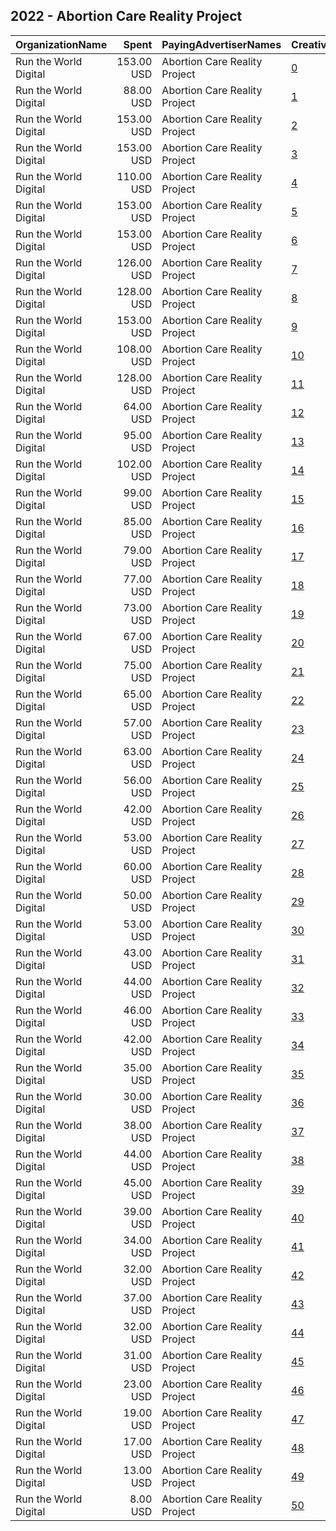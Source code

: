 ## 2022 - Abortion Care Reality Project 
|OrganizationName|Spent|PayingAdvertiserNames|CreativeUrls|Impressions|Genders|AgeBrackets|CountryCodes|BillingAddresses|CandidateBallotInformation|
|:---|---:|:---|:---|---:|:---|:---|:---|:---|:---|
|Run the World Digital|153.00 USD|Abortion Care Reality Project|[0](https://www.snap.com/political-ads/asset/b45210162daa2743a0548ea502f96b5d3d7d922887c69032cb264c4a0a3d6761?mediaType=mp4)|5,998|FEMALE|18+|united states|"1324 Spaight St,Madison,53703,US"|Abortion Care Reality Project|
|Run the World Digital|88.00 USD|Abortion Care Reality Project|[1](https://www.snap.com/political-ads/asset/1c1b0d847f4817d5d42856546999cd9d14d96d437afa2b70b5e51264d724ff52?mediaType=mp4)|5,797|FEMALE|18+|united states|"1324 Spaight St,Madison,53703,US"|Abortion Care Reality Project|
|Run the World Digital|153.00 USD|Abortion Care Reality Project|[2](https://www.snap.com/political-ads/asset/e1336da56aae496d93ba9d9ae3c8e1e66e638a19f0a488159b2499911bcd3fbf?mediaType=mp4)|5,719|FEMALE|18+|united states|"1324 Spaight St,Madison,53703,US"|Abortion Care Reality Project|
|Run the World Digital|153.00 USD|Abortion Care Reality Project|[3](https://www.snap.com/political-ads/asset/d503d49871c194f618fc8ebb64a69e3948982091de87286fc6dbdee8f11e1813?mediaType=mp4)|5,636|FEMALE|18+|united states|"1324 Spaight St,Madison,53703,US"|Abortion Care Reality Project|
|Run the World Digital|110.00 USD|Abortion Care Reality Project|[4](https://www.snap.com/political-ads/asset/1c1b0d847f4817d5d42856546999cd9d14d96d437afa2b70b5e51264d724ff52?mediaType=mp4)|5,471|FEMALE|18+|united states|"1324 Spaight St,Madison,53703,US"|Abortion Care Reality Project|
|Run the World Digital|153.00 USD|Abortion Care Reality Project|[5](https://www.snap.com/political-ads/asset/2b5a1ff579034d3679dc5cf7baac77e02d8177c4de6fa2fca77db52e88edf955?mediaType=mp4)|5,304|FEMALE|18+|united states|"1324 Spaight St,Madison,53703,US"|Abortion Care Reality Project|
|Run the World Digital|153.00 USD|Abortion Care Reality Project|[6](https://www.snap.com/political-ads/asset/abd5212fbc8c33c1b75b6f54398ba11b2a74a00cfe014976e583de478a16d35f?mediaType=mp4)|5,166|FEMALE|18+|united states|"1324 Spaight St,Madison,53703,US"|Abortion Care Reality Project|
|Run the World Digital|126.00 USD|Abortion Care Reality Project|[7](https://www.snap.com/political-ads/asset/d503d49871c194f618fc8ebb64a69e3948982091de87286fc6dbdee8f11e1813?mediaType=mp4)|5,083|FEMALE|18+|united states|"1324 Spaight St,Madison,53703,US"|Abortion Care Reality Project|
|Run the World Digital|128.00 USD|Abortion Care Reality Project|[8](https://www.snap.com/political-ads/asset/abd5212fbc8c33c1b75b6f54398ba11b2a74a00cfe014976e583de478a16d35f?mediaType=mp4)|5,027|FEMALE|18+|united states|"1324 Spaight St,Madison,53703,US"|Abortion Care Reality Project|
|Run the World Digital|153.00 USD|Abortion Care Reality Project|[9](https://www.snap.com/political-ads/asset/c16aa96d8fdf629040b9b8fe4926e3906205e6f5a20a95950c3552b7aef0e9ac?mediaType=mp4)|4,997|FEMALE|18+|united states|"1324 Spaight St,Madison,53703,US"|Abortion Care Reality Project|
|Run the World Digital|108.00 USD|Abortion Care Reality Project|[10](https://www.snap.com/political-ads/asset/82cc72330fd0bc98aa0e1356c4b52a25076f6a29dddb2d246ea642c433df4b10?mediaType=mp4)|4,373|FEMALE|18+|united states|"1324 Spaight St,Madison,53703,US"|Abortion Care Reality Project|
|Run the World Digital|128.00 USD|Abortion Care Reality Project|[11](https://www.snap.com/political-ads/asset/2b5a1ff579034d3679dc5cf7baac77e02d8177c4de6fa2fca77db52e88edf955?mediaType=mp4)|4,217|FEMALE|18+|united states|"1324 Spaight St,Madison,53703,US"|Abortion Care Reality Project|
|Run the World Digital|64.00 USD|Abortion Care Reality Project|[12](https://www.snap.com/political-ads/asset/961e09ec3246ff4e4ac8e11a4064fc6f12aaa35ea8540cebffa4cf54f3ae45ff?mediaType=mp4)|4,120|FEMALE|18+|united states|"1324 Spaight St,Madison,53703,US"|Abortion Care Reality Project|
|Run the World Digital|95.00 USD|Abortion Care Reality Project|[13](https://www.snap.com/political-ads/asset/1c1b0d847f4817d5d42856546999cd9d14d96d437afa2b70b5e51264d724ff52?mediaType=mp4)|4,105|FEMALE|18+|united states|"1324 Spaight St,Madison,53703,US"|Abortion Care Reality Project|
|Run the World Digital|102.00 USD|Abortion Care Reality Project|[14](https://www.snap.com/political-ads/asset/961e09ec3246ff4e4ac8e11a4064fc6f12aaa35ea8540cebffa4cf54f3ae45ff?mediaType=mp4)|4,097|FEMALE|18+|united states|"1324 Spaight St,Madison,53703,US"|Abortion Care Reality Project|
|Run the World Digital|99.00 USD|Abortion Care Reality Project|[15](https://www.snap.com/political-ads/asset/1c1b0d847f4817d5d42856546999cd9d14d96d437afa2b70b5e51264d724ff52?mediaType=mp4)|3,781|FEMALE|18+|united states|"1324 Spaight St,Madison,53703,US"|Abortion Care Reality Project|
|Run the World Digital|85.00 USD|Abortion Care Reality Project|[16](https://www.snap.com/political-ads/asset/04ca7275523f75db4b078051acb2ea75bb6a4b0dd1406397a77f48dda6b38938?mediaType=mp4)|3,170|FEMALE|18+|united states|"1324 Spaight St,Madison,53703,US"|Abortion Care Reality Project|
|Run the World Digital|79.00 USD|Abortion Care Reality Project|[17](https://www.snap.com/political-ads/asset/82cc72330fd0bc98aa0e1356c4b52a25076f6a29dddb2d246ea642c433df4b10?mediaType=mp4)|2,974|FEMALE|18+|united states|"1324 Spaight St,Madison,53703,US"|Abortion Care Reality Project|
|Run the World Digital|77.00 USD|Abortion Care Reality Project|[18](https://www.snap.com/political-ads/asset/04ca7275523f75db4b078051acb2ea75bb6a4b0dd1406397a77f48dda6b38938?mediaType=mp4)|2,896|FEMALE|18+|united states|"1324 Spaight St,Madison,53703,US"|Abortion Care Reality Project|
|Run the World Digital|73.00 USD|Abortion Care Reality Project|[19](https://www.snap.com/political-ads/asset/1c1b0d847f4817d5d42856546999cd9d14d96d437afa2b70b5e51264d724ff52?mediaType=mp4)|2,641|FEMALE|18+|united states|"1324 Spaight St,Madison,53703,US"|Abortion Care Reality Project|
|Run the World Digital|67.00 USD|Abortion Care Reality Project|[20](https://www.snap.com/political-ads/asset/1c1b0d847f4817d5d42856546999cd9d14d96d437afa2b70b5e51264d724ff52?mediaType=mp4)|2,613|FEMALE|18+|united states|"1324 Spaight St,Madison,53703,US"|Abortion Care Reality Project|
|Run the World Digital|75.00 USD|Abortion Care Reality Project|[21](https://www.snap.com/political-ads/asset/1c1b0d847f4817d5d42856546999cd9d14d96d437afa2b70b5e51264d724ff52?mediaType=mp4)|2,543|FEMALE|18+|united states|"1324 Spaight St,Madison,53703,US"|Abortion Care Reality Project|
|Run the World Digital|65.00 USD|Abortion Care Reality Project|[22](https://www.snap.com/political-ads/asset/b23b8a935e4ce1226f589f28ea1cd1ff9d2359f432179998d3d74fc2fb2cfd75?mediaType=mp4)|2,282|FEMALE|18+|united states|"1324 Spaight St,Madison,53703,US"|Abortion Care Reality Project|
|Run the World Digital|57.00 USD|Abortion Care Reality Project|[23](https://www.snap.com/political-ads/asset/04ca7275523f75db4b078051acb2ea75bb6a4b0dd1406397a77f48dda6b38938?mediaType=mp4)|2,082|FEMALE|18+|united states|"1324 Spaight St,Madison,53703,US"|Abortion Care Reality Project|
|Run the World Digital|63.00 USD|Abortion Care Reality Project|[24](https://www.snap.com/political-ads/asset/1c1b0d847f4817d5d42856546999cd9d14d96d437afa2b70b5e51264d724ff52?mediaType=mp4)|2,062|FEMALE|18+|united states|"1324 Spaight St,Madison,53703,US"|Abortion Care Reality Project|
|Run the World Digital|56.00 USD|Abortion Care Reality Project|[25](https://www.snap.com/political-ads/asset/ef1714d9d974e25c68d7afe178e10dcf3dc592aa5884678deaff5bf3459b5c69?mediaType=mp4)|2,036|FEMALE|18+|united states|"1324 Spaight St,Madison,53703,US"|Abortion Care Reality Project|
|Run the World Digital|42.00 USD|Abortion Care Reality Project|[26](https://www.snap.com/political-ads/asset/82cc72330fd0bc98aa0e1356c4b52a25076f6a29dddb2d246ea642c433df4b10?mediaType=mp4)|1,793|FEMALE|18+|united states|"1324 Spaight St,Madison,53703,US"|Abortion Care Reality Project|
|Run the World Digital|53.00 USD|Abortion Care Reality Project|[27](https://www.snap.com/political-ads/asset/961e09ec3246ff4e4ac8e11a4064fc6f12aaa35ea8540cebffa4cf54f3ae45ff?mediaType=mp4)|1,773|FEMALE|18+|united states|"1324 Spaight St,Madison,53703,US"|Abortion Care Reality Project|
|Run the World Digital|60.00 USD|Abortion Care Reality Project|[28](https://www.snap.com/political-ads/asset/1c019fa03e71aadeaf6b3c134f1fc870a8fee713d0bb524ac0e6561d27be6332?mediaType=mp4)|1,709|FEMALE|18+|united states|"1324 Spaight St,Madison,53703,US"|Abortion Care Reality Project|
|Run the World Digital|50.00 USD|Abortion Care Reality Project|[29](https://www.snap.com/political-ads/asset/1c1b0d847f4817d5d42856546999cd9d14d96d437afa2b70b5e51264d724ff52?mediaType=mp4)|1,692|FEMALE|18+|united states|"1324 Spaight St,Madison,53703,US"|Abortion Care Reality Project|
|Run the World Digital|53.00 USD|Abortion Care Reality Project|[30](https://www.snap.com/political-ads/asset/41489bc64e030e9acefdecb3e3f387f28d60511344d25f44b7f18001779023cb?mediaType=mp4)|1,446|FEMALE|18+|united states|"1324 Spaight St,Madison,53703,US"|Abortion Care Reality Project|
|Run the World Digital|43.00 USD|Abortion Care Reality Project|[31](https://www.snap.com/political-ads/asset/8cac2a629cbc593c65d0d29eb927ada447538bbdb52c225c3ef15a82a64a2134?mediaType=mp4)|1,446|FEMALE|18+|united states|"1324 Spaight St,Madison,53703,US"|Abortion Care Reality Project|
|Run the World Digital|44.00 USD|Abortion Care Reality Project|[32](https://www.snap.com/political-ads/asset/1c1b0d847f4817d5d42856546999cd9d14d96d437afa2b70b5e51264d724ff52?mediaType=mp4)|1,349|FEMALE|18+|united states|"1324 Spaight St,Madison,53703,US"|Abortion Care Reality Project|
|Run the World Digital|46.00 USD|Abortion Care Reality Project|[33](https://www.snap.com/political-ads/asset/ca27c3ce4f0710fcd2ef8b6d41d7654688e6f9924c2fdd51b3eadf748ff17e60?mediaType=mp4)|1,319|FEMALE|18+|united states|"1324 Spaight St,Madison,53703,US"|Abortion Care Reality Project|
|Run the World Digital|42.00 USD|Abortion Care Reality Project|[34](https://www.snap.com/political-ads/asset/b23b8a935e4ce1226f589f28ea1cd1ff9d2359f432179998d3d74fc2fb2cfd75?mediaType=mp4)|1,268|FEMALE|18+|united states|"1324 Spaight St,Madison,53703,US"|Abortion Care Reality Project|
|Run the World Digital|35.00 USD|Abortion Care Reality Project|[35](https://www.snap.com/political-ads/asset/1c1b0d847f4817d5d42856546999cd9d14d96d437afa2b70b5e51264d724ff52?mediaType=mp4)|1,261|FEMALE|18+|united states|"1324 Spaight St,Madison,53703,US"|Abortion Care Reality Project|
|Run the World Digital|30.00 USD|Abortion Care Reality Project|[36](https://www.snap.com/political-ads/asset/1c1b0d847f4817d5d42856546999cd9d14d96d437afa2b70b5e51264d724ff52?mediaType=mp4)|1,258|FEMALE|18+|united states|"1324 Spaight St,Madison,53703,US"|Abortion Care Reality Project|
|Run the World Digital|38.00 USD|Abortion Care Reality Project|[37](https://www.snap.com/political-ads/asset/8cac2a629cbc593c65d0d29eb927ada447538bbdb52c225c3ef15a82a64a2134?mediaType=mp4)|1,177|FEMALE|18+|united states|"1324 Spaight St,Madison,53703,US"|Abortion Care Reality Project|
|Run the World Digital|44.00 USD|Abortion Care Reality Project|[38](https://www.snap.com/political-ads/asset/b23b8a935e4ce1226f589f28ea1cd1ff9d2359f432179998d3d74fc2fb2cfd75?mediaType=mp4)|1,146|FEMALE|18+|united states|"1324 Spaight St,Madison,53703,US"|Abortion Care Reality Project|
|Run the World Digital|45.00 USD|Abortion Care Reality Project|[39](https://www.snap.com/political-ads/asset/1c1b0d847f4817d5d42856546999cd9d14d96d437afa2b70b5e51264d724ff52?mediaType=mp4)|1,144|FEMALE|18+|united states|"1324 Spaight St,Madison,53703,US"|Abortion Care Reality Project|
|Run the World Digital|39.00 USD|Abortion Care Reality Project|[40](https://www.snap.com/political-ads/asset/ca27c3ce4f0710fcd2ef8b6d41d7654688e6f9924c2fdd51b3eadf748ff17e60?mediaType=mp4)|1,131|FEMALE|18+|united states|"1324 Spaight St,Madison,53703,US"|Abortion Care Reality Project|
|Run the World Digital|34.00 USD|Abortion Care Reality Project|[41](https://www.snap.com/political-ads/asset/1c019fa03e71aadeaf6b3c134f1fc870a8fee713d0bb524ac0e6561d27be6332?mediaType=mp4)|1,048|FEMALE|18+|united states|"1324 Spaight St,Madison,53703,US"|Abortion Care Reality Project|
|Run the World Digital|32.00 USD|Abortion Care Reality Project|[42](https://www.snap.com/political-ads/asset/1c019fa03e71aadeaf6b3c134f1fc870a8fee713d0bb524ac0e6561d27be6332?mediaType=mp4)|1,026|FEMALE|18+|united states|"1324 Spaight St,Madison,53703,US"|Abortion Care Reality Project|
|Run the World Digital|37.00 USD|Abortion Care Reality Project|[43](https://www.snap.com/political-ads/asset/ef1714d9d974e25c68d7afe178e10dcf3dc592aa5884678deaff5bf3459b5c69?mediaType=mp4)|1,019|FEMALE|18+|united states|"1324 Spaight St,Madison,53703,US"|Abortion Care Reality Project|
|Run the World Digital|32.00 USD|Abortion Care Reality Project|[44](https://www.snap.com/political-ads/asset/ef1714d9d974e25c68d7afe178e10dcf3dc592aa5884678deaff5bf3459b5c69?mediaType=mp4)|983|FEMALE|18+|united states|"1324 Spaight St,Madison,53703,US"|Abortion Care Reality Project|
|Run the World Digital|31.00 USD|Abortion Care Reality Project|[45](https://www.snap.com/political-ads/asset/ca27c3ce4f0710fcd2ef8b6d41d7654688e6f9924c2fdd51b3eadf748ff17e60?mediaType=mp4)|954|FEMALE|18+|united states|"1324 Spaight St,Madison,53703,US"|Abortion Care Reality Project|
|Run the World Digital|23.00 USD|Abortion Care Reality Project|[46](https://www.snap.com/political-ads/asset/8cac2a629cbc593c65d0d29eb927ada447538bbdb52c225c3ef15a82a64a2134?mediaType=mp4)|599|FEMALE|18+|united states|"1324 Spaight St,Madison,53703,US"|Abortion Care Reality Project|
|Run the World Digital|19.00 USD|Abortion Care Reality Project|[47](https://www.snap.com/political-ads/asset/8cac2a629cbc593c65d0d29eb927ada447538bbdb52c225c3ef15a82a64a2134?mediaType=mp4)|554|FEMALE|18+|united states|"1324 Spaight St,Madison,53703,US"|Abortion Care Reality Project|
|Run the World Digital|17.00 USD|Abortion Care Reality Project|[48](https://www.snap.com/political-ads/asset/b23b8a935e4ce1226f589f28ea1cd1ff9d2359f432179998d3d74fc2fb2cfd75?mediaType=mp4)|474|FEMALE|18+|united states|"1324 Spaight St,Madison,53703,US"|Abortion Care Reality Project|
|Run the World Digital|13.00 USD|Abortion Care Reality Project|[49](https://www.snap.com/political-ads/asset/ca27c3ce4f0710fcd2ef8b6d41d7654688e6f9924c2fdd51b3eadf748ff17e60?mediaType=mp4)|394|FEMALE|18+|united states|"1324 Spaight St,Madison,53703,US"|Abortion Care Reality Project|
|Run the World Digital|8.00 USD|Abortion Care Reality Project|[50](https://www.snap.com/political-ads/asset/1c019fa03e71aadeaf6b3c134f1fc870a8fee713d0bb524ac0e6561d27be6332?mediaType=mp4)|255|FEMALE|18+|united states|"1324 Spaight St,Madison,53703,US"|Abortion Care Reality Project|
